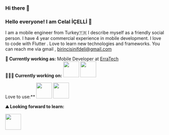 ### Hi there 👋
 
### Hello everyone! I am Celal İÇELLİ 👋

I am a mobile engineer from Turkey🇹🇷 I describe myself as a friendly social person. I have 4 year commercial experience in mobile development. I love to code with Flutter . Love to learn new technologies and frameworks. You can reach me via gmail , birincisinifdeli@gmail.com

 
**💼 Currently working as:** Mobile Developer at <a href="https://www.linkedin.com/company/erratech/" target="_blank">ErraTech</a>
<br>
**👨🏻‍💻 Currently working on:**
<code><a href="https://docs.flutter.dev/" target="_blank"><img height="50" src="https://www.vectorlogo.zone/logos/flutterio/flutterio-icon.svg"></a></code>
<code><a href="https://firebase.google.com/" target="_blank"><img height="50" src="https://www.vectorlogo.zone/logos/firebase/firebase-ar21.svg"></a></code>


Love to use:**
<code><a href="https://docs.flutter.dev/" target="_blank"><img height="50" src="https://www.vectorlogo.zone/logos/flutterio/flutterio-icon.svg"></a></code>
<code><a href="https://developer.apple.com/swift/resources/" target="_blank"><img height="50" src="https://upload.wikimedia.org/wikipedia/commons/thumb/9/9d/Swift_logo.svg/800px-Swift_logo.svg.png"></a></code>
<br>

**⛰ Looking forward to learn:**
 
<code><a href="https://developer.apple.com/swift/resources/" target="_blank"><img height="50" src="https://upload.wikimedia.org/wikipedia/commons/thumb/9/9d/Swift_logo.svg/800px-Swift_logo.svg.png"></a></code>


 



